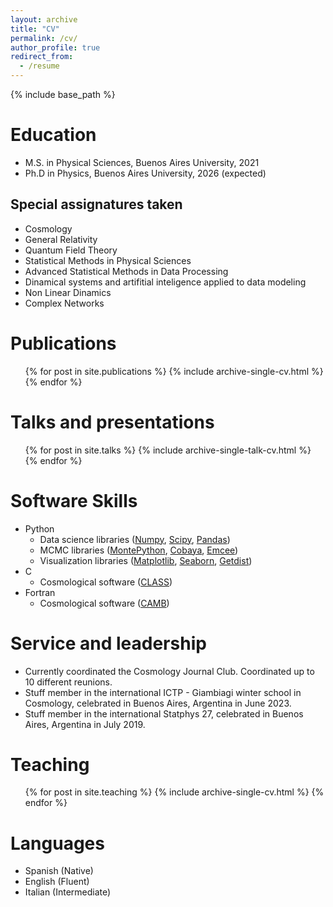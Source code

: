 ```yaml
---
layout: archive
title: "CV"
permalink: /cv/
author_profile: true
redirect_from:
  - /resume
---
```


{% include base_path %}

Education
======
* M.S. in Physical Sciences, Buenos Aires University, 2021
* Ph.D in Physics, Buenos Aires University, 2026 (expected)

Special assignatures taken
------
* Cosmology
* General Relativity
* Quantum Field Theory
* Statistical Methods in Physical Sciences
* Advanced Statistical Methods in Data Processing
* Dinamical systems and artifitial inteligence applied to data modeling
* Non Linear Dinamics
* Complex Networks

Publications
======
  <ul>{% for post in site.publications %}
    {% include archive-single-cv.html %}
  {% endfor %}</ul>

Talks and presentations
======
  <ul>{% for post in site.talks %}
    {% include archive-single-talk-cv.html %}
  {% endfor %}</ul>

Software Skills
======
* Python
  * Data science libraries ([Numpy](https://numpy.org/), [Scipy](https://scipy.org/), [Pandas](https://pandas.pydata.org/))
  * MCMC libraries ([MontePython](https://github.com/brinckmann/montepython_public), [Cobaya](https://cobaya.readthedocs.io/en/latest/), [Emcee](https://emcee.readthedocs.io/en/stable/index.html))
  * Visualization libraries ([Matplotlib](https://matplotlib.org/), [Seaborn](https://seaborn.pydata.org/index.html#), [Getdist](https://getdist.readthedocs.io/en/latest/))
* C
  * Cosmological software ([CLASS](https://lesgourg.github.io/class_public/class.html))
* Fortran
  * Cosmological software ([CAMB](https://camb.info/))

Service and leadership
======
* Currently coordinated the Cosmology Journal Club. Coordinated up to 10 different reunions.
* Stuff member in the international ICTP - Giambiagi winter school in Cosmology, celebrated in Buenos Aires, Argentina in June 2023.
* Stuff member in the international Statphys 27, celebrated in Buenos Aires, Argentina in July 2019.

Teaching
======
  <ul>{% for post in site.teaching %}
    {% include archive-single-cv.html %}
  {% endfor %}</ul>

Languages
======
* Spanish (Native)
* English (Fluent)
* Italian (Intermediate)